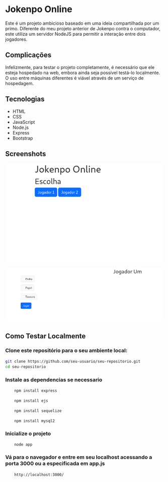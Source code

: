 # Jokenpo Online

Este é um projeto ambicioso baseado em uma ideia compartilhada por um primo. Diferente do meu projeto anterior de Jokenpo contra o computador, este utiliza um servidor NodeJS para permitir a interação entre dois jogadores.

## Complicações

Infelizmente, para testar o projeto completamente, é necessário que ele esteja hospedado na web, embora ainda seja possível testá-lo localmente. O uso entre máquinas diferentes é viável através de um serviço de hospedagem.

## Tecnologias
- HTML
- CSS
- JavaScript
- Node.js
- Express
- Bootstrap

## Screenshots

![Tela Inicial](screenshots/captura.png)

![Tela de escolha do jogador um](screenshots/captura2.png)

## Como Testar Localmente

### Clone este repositório para o seu ambiente local:
   ```bash
   git clone https://github.com/seu-usuario/seu-repositorio.git
   cd seu-repositorio
```

### Instale as dependencias se necessario
```
    npm install express 

    npm install ejs 

    npm install sequelize

    npm install mysql2
```

### Inicialize o projeto
```
    node app
```
### Vá para o navegador e entre em seu localhost acessando a porta 3000 ou a especificada em app.js
```
    http://localhost:3000/
```